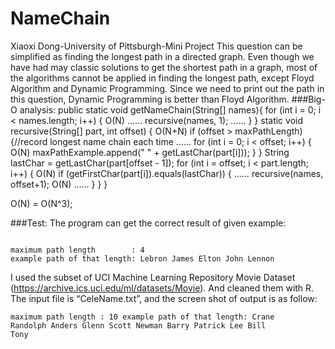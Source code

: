 # NameChain
Xiaoxi Dong-University of Pittsburgh-Mini Project
This question can be simplified as finding the longest path in a directed graph. Even though we have had may classic solutions to get the shortest path in a graph, most of the algorithms cannot be applied in finding the longest path, except Floyd Algorithm and Dynamic Programming. Since we need to print out the path in this question, Dynamic Programming is better than Floyd Algorithm.
###Big-O analysis: 
public static void getNameChain(String[] names){
	 for (int i = 0; i < names.length; i++) {	         O(N)
            ……
        recursive(names, 1);
            ……
       }
}
static void recursive(String[] part, int offset) {		O(N+N)
    if (offset > maxPathLength) {//record longest name chain each time
        ……
        for (int i = 0; i < offset; i++) {				O(N)
            maxPathExample.append(" " + getLastChar(part[i]));
        }
    }
    String lastChar = getLastChar(part[offset - 1]);
    for (int i = offset; i < part.length; i++) {			O(N)
        if (getFirstChar(part[i]).equals(lastChar)) {
        ……
            recursive(names, offset+1);				O(N)
        ……
        }
    }
}

O(N) = O(N^3);

###Test:
The program can get the correct result of given example:

<code>
maximum path length        : 4
example path of that length: Lebron James Elton John Lennon</code>

I used the subset of UCI Machine Learning Repository Movie Dataset (https://archive.ics.uci.edu/ml/datasets/Movie). And cleaned them with R. The input file is “CeleName.txt”, and the screen shot of output is as follow:

<code>maximum path length        : 10
example path of that length: Crane Randolph Anders Glenn Scott Newman Barry Patrick Lee Bill Tony</code>
